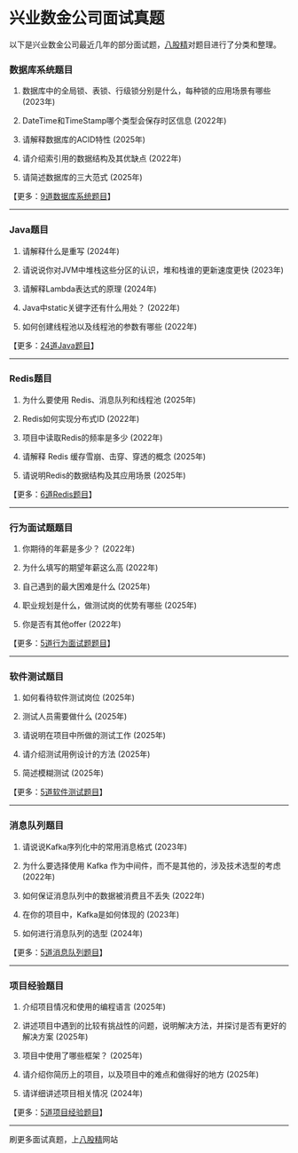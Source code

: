 # 兴业数金公司面试真题

以下是兴业数金公司最近几年的部分面试题，[八股精](https://www.bagujing.com)对题目进行了分类和整理。

### 数据库系统题目

1. 数据库中的全局锁、表锁、行级锁分别是什么，每种锁的应用场景有哪些 (2023年) 

2. DateTime和TimeStamp哪个类型会保存时区信息 (2022年) 

3. 请解释数据库的ACID特性 (2025年) 

4. 请介绍索引用的数据结构及其优缺点 (2022年) 

5. 请简述数据库的三大范式 (2025年) 

【更多：[9道数据库系统题目](https://www.bagujing.com/companies)】


---

### Java题目

1. 请解释什么是重写 (2024年) 

2. 请说说你对JVM中堆栈这些分区的认识，堆和栈谁的更新速度更快 (2023年) 

3. 请解释Lambda表达式的原理 (2024年) 

4. Java中static关键字还有什么用处？ (2022年) 

5. 如何创建线程池以及线程池的参数有哪些 (2022年) 

【更多：[24道Java题目](https://www.bagujing.com/companies)】


---

### Redis题目

1. 为什么要使用 Redis、消息队列和线程池 (2025年) 

2. Redis如何实现分布式ID (2022年) 

3. 项目中读取Redis的频率是多少 (2022年) 

4. 请解释 Redis 缓存雪崩、击穿、穿透的概念 (2025年) 

5. 请说明Redis的数据结构及其应用场景 (2025年) 

【更多：[6道Redis题目](https://www.bagujing.com/companies)】


---

### 行为面试题题目

1. 你期待的年薪是多少？ (2022年) 

2. 为什么填写的期望年薪这么高 (2022年) 

3. 自己遇到的最大困难是什么 (2025年) 

4. 职业规划是什么，做测试岗的优势有哪些 (2025年) 

5. 你是否有其他offer (2022年) 

【更多：[5道行为面试题题目](https://www.bagujing.com/companies)】


---

### 软件测试题目

1. 如何看待软件测试岗位 (2025年) 

2. 测试人员需要做什么 (2025年) 

3. 请说明在项目中所做的测试工作 (2025年) 

4. 请介绍测试用例设计的方法 (2025年) 

5. 简述模糊测试 (2025年) 

【更多：[5道软件测试题目](https://www.bagujing.com/companies)】


---

### 消息队列题目

1. 请说说Kafka序列化中的常用消息格式 (2023年) 

2. 为什么要选择使用 Kafka 作为中间件，而不是其他的，涉及技术选型的考虑 (2022年) 

3. 如何保证消息队列中的数据被消费且不丢失 (2022年) 

4. 在你的项目中，Kafka是如何体现的 (2023年) 

5. 如何进行消息队列的选型 (2024年) 

【更多：[5道消息队列题目](https://www.bagujing.com/companies)】


---

### 项目经验题目

1. 介绍项目情况和使用的编程语言 (2025年) 

2. 讲述项目中遇到的比较有挑战性的问题，说明解决方法，并探讨是否有更好的解决方案 (2025年) 

3. 项目中使用了哪些框架？ (2025年) 

4. 请介绍你简历上的项目，以及项目中的难点和做得好的地方 (2025年) 

5. 请详细讲述项目相关情况 (2024年) 

【更多：[5道项目经验题目](https://www.bagujing.com/companies)】


---

刷更多面试真题，上[八股精](https://www.bagujing.com)网站
